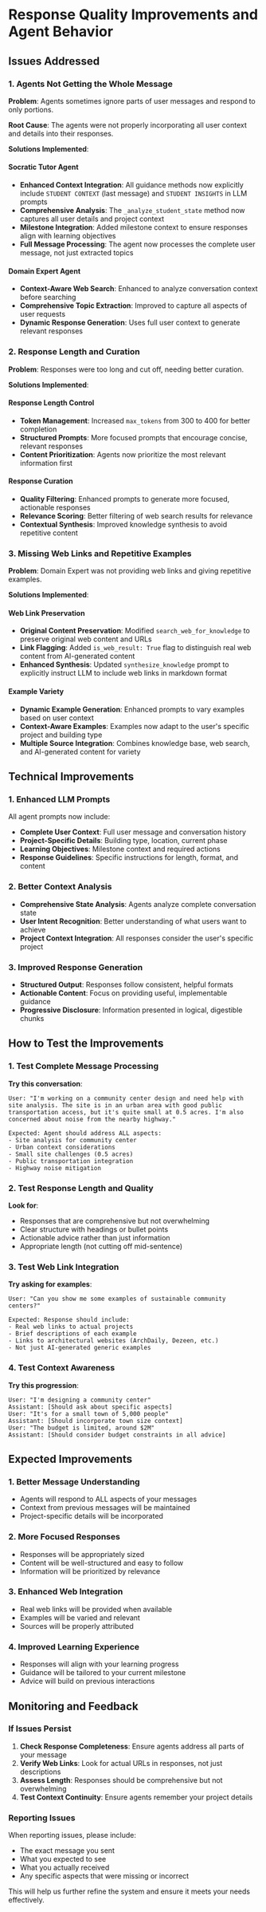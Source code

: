# Response Quality Improvements and Agent Behavior

## Issues Addressed

### 1. Agents Not Getting the Whole Message

**Problem**: Agents sometimes ignore parts of user messages and respond to only portions.

**Root Cause**: The agents were not properly incorporating all user context and details into their responses.

**Solutions Implemented**:

#### Socratic Tutor Agent
- **Enhanced Context Integration**: All guidance methods now explicitly include `STUDENT CONTEXT` (last message) and `STUDENT INSIGHTS` in LLM prompts
- **Comprehensive Analysis**: The `_analyze_student_state` method now captures all user details and project context
- **Milestone Integration**: Added milestone context to ensure responses align with learning objectives
- **Full Message Processing**: The agent now processes the complete user message, not just extracted topics

#### Domain Expert Agent  
- **Context-Aware Web Search**: Enhanced to analyze conversation context before searching
- **Comprehensive Topic Extraction**: Improved to capture all aspects of user requests
- **Dynamic Response Generation**: Uses full user context to generate relevant responses

### 2. Response Length and Curation

**Problem**: Responses were too long and cut off, needing better curation.

**Solutions Implemented**:

#### Response Length Control
- **Token Management**: Increased `max_tokens` from 300 to 400 for better completion
- **Structured Prompts**: More focused prompts that encourage concise, relevant responses
- **Content Prioritization**: Agents now prioritize the most relevant information first

#### Response Curation
- **Quality Filtering**: Enhanced prompts to generate more focused, actionable responses
- **Relevance Scoring**: Better filtering of web search results for relevance
- **Contextual Synthesis**: Improved knowledge synthesis to avoid repetitive content

### 3. Missing Web Links and Repetitive Examples

**Problem**: Domain Expert was not providing web links and giving repetitive examples.

**Solutions Implemented**:

#### Web Link Preservation
- **Original Content Preservation**: Modified `search_web_for_knowledge` to preserve original web content and URLs
- **Link Flagging**: Added `is_web_result: True` flag to distinguish real web content from AI-generated content
- **Enhanced Synthesis**: Updated `synthesize_knowledge` prompt to explicitly instruct LLM to include web links in markdown format

#### Example Variety
- **Dynamic Example Generation**: Enhanced prompts to vary examples based on user context
- **Context-Aware Examples**: Examples now adapt to the user's specific project and building type
- **Multiple Source Integration**: Combines knowledge base, web search, and AI-generated content for variety

## Technical Improvements

### 1. Enhanced LLM Prompts

All agent prompts now include:
- **Complete User Context**: Full user message and conversation history
- **Project-Specific Details**: Building type, location, current phase
- **Learning Objectives**: Milestone context and required actions
- **Response Guidelines**: Specific instructions for length, format, and content

### 2. Better Context Analysis

- **Comprehensive State Analysis**: Agents analyze complete conversation state
- **User Intent Recognition**: Better understanding of what users want to achieve
- **Project Context Integration**: All responses consider the user's specific project

### 3. Improved Response Generation

- **Structured Output**: Responses follow consistent, helpful formats
- **Actionable Content**: Focus on providing useful, implementable guidance
- **Progressive Disclosure**: Information presented in logical, digestible chunks

## How to Test the Improvements

### 1. Test Complete Message Processing

**Try this conversation**:
```
User: "I'm working on a community center design and need help with site analysis. The site is in an urban area with good public transportation access, but it's quite small at 0.5 acres. I'm also concerned about noise from the nearby highway."

Expected: Agent should address ALL aspects:
- Site analysis for community center
- Urban context considerations  
- Small site challenges (0.5 acres)
- Public transportation integration
- Highway noise mitigation
```

### 2. Test Response Length and Quality

**Look for**:
- Responses that are comprehensive but not overwhelming
- Clear structure with headings or bullet points
- Actionable advice rather than just information
- Appropriate length (not cutting off mid-sentence)

### 3. Test Web Link Integration

**Try asking for examples**:
```
User: "Can you show me some examples of sustainable community centers?"

Expected: Response should include:
- Real web links to actual projects
- Brief descriptions of each example
- Links to architectural websites (ArchDaily, Dezeen, etc.)
- Not just AI-generated generic examples
```

### 4. Test Context Awareness

**Try this progression**:
```
User: "I'm designing a community center"
Assistant: [Should ask about specific aspects]
User: "It's for a small town of 5,000 people"
Assistant: [Should incorporate town size context]
User: "The budget is limited, around $2M"
Assistant: [Should consider budget constraints in all advice]
```

## Expected Improvements

### 1. Better Message Understanding
- Agents will respond to ALL aspects of your messages
- Context from previous messages will be maintained
- Project-specific details will be incorporated

### 2. More Focused Responses
- Responses will be appropriately sized
- Content will be well-structured and easy to follow
- Information will be prioritized by relevance

### 3. Enhanced Web Integration
- Real web links will be provided when available
- Examples will be varied and relevant
- Sources will be properly attributed

### 4. Improved Learning Experience
- Responses will align with your learning progress
- Guidance will be tailored to your current milestone
- Advice will build on previous interactions

## Monitoring and Feedback

### If Issues Persist

1. **Check Response Completeness**: Ensure agents address all parts of your message
2. **Verify Web Links**: Look for actual URLs in responses, not just descriptions
3. **Assess Length**: Responses should be comprehensive but not overwhelming
4. **Test Context Continuity**: Ensure agents remember your project details

### Reporting Issues

When reporting issues, please include:
- The exact message you sent
- What you expected to see
- What you actually received
- Any specific aspects that were missing or incorrect

This will help us further refine the system and ensure it meets your needs effectively.
